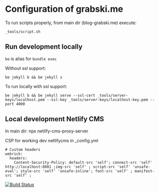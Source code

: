 

# Configuration of grabski.me


To run scripts properly, from main dir (blog-grabski.me) execute:
```
_tools/script.sh
```

## Run development locally


`be` is alias for `bundle exec`

Without ssl support:
```
be jekyll b && be jekyll s
```

To run locally with ssl support:
```
be jekyll b && be jekyll serve --ssl-cert _tools/server-keys/localhost.pem --ssl-key _tools/server-keys/localhost-key.pem --port 4000
```

## Local development Netlify CMS 
In main dir:
npx netlify-cms-proxy-server


CSP for working dev netlifycms in _config.yml
```
# Custom headers
webrick:
  headers:
    Content-Security-Policy: default-src 'self'; connect-src 'self' http://localhost:8081 ;img-src 'self' ; script-src 'self' 'unsafe-eval'; style-src 'self' 'unsafe-inline'; font-src 'self' ; manifest-src 'self' ;
```

[![Build Status](https://travis-ci.org/wentuq/blog-grabski.me.svg?branch=master)](https://travis-ci.org/wentuq/blog-grabski.me)